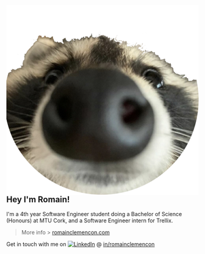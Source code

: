 <img align="right" width="3000px" src="./assets/racoon-round.png" />

## Hey I'm Romain!


I'm a 4th year Software Engineer student doing a Bachelor of Science (Honours) at MTU Cork, and a Software Engineer intern for Trellix.

> More info > [romainclemencon.com](https://www.romainclemencon.com/ "romainclemencon.com")

Get in touch with me on [![LinkedIn](https://img.shields.io/badge/linkedin-%230077B5.svg?&style=flat&logo=linkedin&logoColor=white)](https://www.linkedin.com/in/romainclemencon/) @ [in/romainclemencon](https://www.linkedin.com/in/romainclemencon/ "in/romainclemencon")


